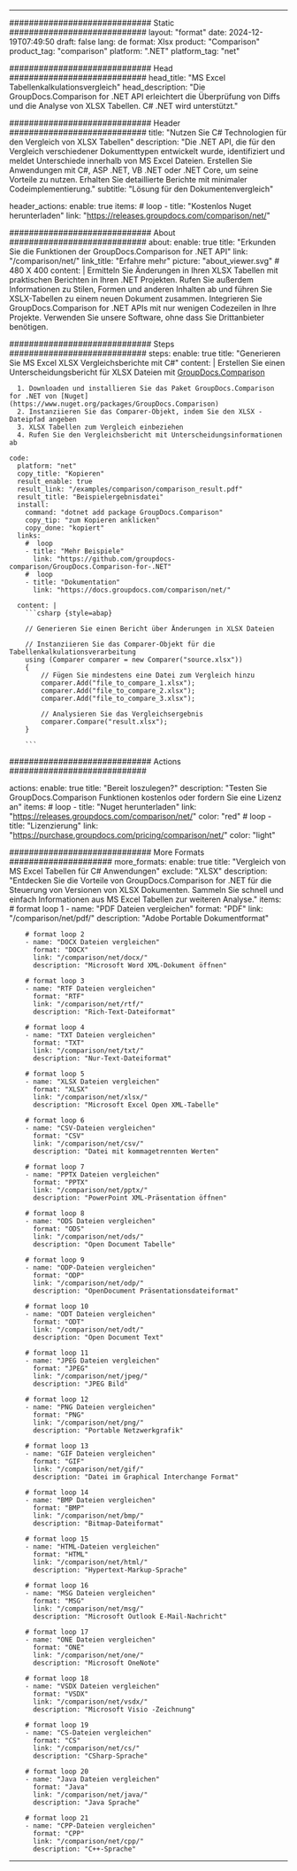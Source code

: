 
---
############################# Static ############################
layout: "format"
date:  2024-12-19T07:49:50
draft: false
lang: de
format: Xlsx
product: "Comparison"
product_tag: "comparison"
platform: ".NET"
platform_tag: "net"

############################# Head ############################
head_title: "MS Excel Tabellenkalkulationsvergleich"
head_description: "Die GroupDocs.Comparison for .NET API erleichtert die Überprüfung von Diffs und die Analyse von XLSX Tabellen. C# .NET wird unterstützt."

############################# Header ############################
title: "Nutzen Sie C# Technologien für den Vergleich von XLSX Tabellen" 
description: "Die .NET API, die für den Vergleich verschiedener Dokumenttypen entwickelt wurde, identifiziert und meldet Unterschiede innerhalb von MS Excel Dateien. Erstellen Sie Anwendungen mit C#, ASP .NET, VB .NET oder .NET Core, um seine Vorteile zu nutzen. Erhalten Sie detaillierte Berichte mit minimaler Codeimplementierung."
subtitle: "Lösung für den Dokumentenvergleich" 

header_actions:
  enable: true
  items:
    #  loop
    - title: "Kostenlos Nuget herunterladen"
      link: "https://releases.groupdocs.com/comparison/net/"
      
############################# About ############################
about:
    enable: true
    title: "Erkunden Sie die Funktionen der GroupDocs.Comparison for .NET API"
    link: "/comparison/net/"
    link_title: "Erfahre mehr"
    picture: "about_viewer.svg" # 480 X 400
    content: |
       Ermitteln Sie Änderungen in Ihren XLSX Tabellen mit praktischen Berichten in Ihren .NET Projekten. Rufen Sie außerdem Informationen zu Stilen, Formen und anderen Inhalten ab und führen Sie XSLX-Tabellen zu einem neuen Dokument zusammen. Integrieren Sie GroupDocs.Comparison for .NET APIs mit nur wenigen Codezeilen in Ihre Projekte. Verwenden Sie unsere Software, ohne dass Sie Drittanbieter benötigen.

############################# Steps ############################
steps:
    enable: true
    title: "Generieren Sie MS Excel XLSX Vergleichsberichte mit C#"
    content: |
      Erstellen Sie einen Unterscheidungsbericht für XLSX Dateien mit [GroupDocs.Comparison](https://products.groupdocs.com/comparison/net/)
      
      1. Downloaden und installieren Sie das Paket GroupDocs.Comparison for .NET von [Nuget](https://www.nuget.org/packages/GroupDocs.Comparison)
      2. Instanziieren Sie das Comparer-Objekt, indem Sie den XLSX -Dateipfad angeben
      3. XLSX Tabellen zum Vergleich einbeziehen
      4. Rufen Sie den Vergleichsbericht mit Unterscheidungsinformationen ab
   
    code:
      platform: "net"
      copy_title: "Kopieren"
      result_enable: true
      result_link: "/examples/comparison/comparison_result.pdf"
      result_title: "Beispielergebnisdatei"
      install:
        command: "dotnet add package GroupDocs.Comparison"
        copy_tip: "zum Kopieren anklicken"
        copy_done: "kopiert"
      links:
        #  loop
        - title: "Mehr Beispiele"
          link: "https://github.com/groupdocs-comparison/GroupDocs.Comparison-for-.NET"
        #  loop
        - title: "Dokumentation"
          link: "https://docs.groupdocs.com/comparison/net/"
          
      content: |
        ```csharp {style=abap}

        // Generieren Sie einen Bericht über Änderungen in XLSX Dateien

        // Instanziieren Sie das Comparer-Objekt für die Tabellenkalkulationsverarbeitung
        using (Comparer comparer = new Comparer("source.xlsx"))
        {
            // Fügen Sie mindestens eine Datei zum Vergleich hinzu
        	comparer.Add("file_to_compare_1.xlsx");
            comparer.Add("file_to_compare_2.xlsx");
            comparer.Add("file_to_compare_3.xlsx");

            // Analysieren Sie das Vergleichsergebnis
            comparer.Compare("result.xlsx"); 
        }
        
        ```            

############################# Actions ############################

actions:
  enable: true
  title: "Bereit loszulegen?"
  description: "Testen Sie GroupDocs.Comparison Funktionen kostenlos oder fordern Sie eine Lizenz an"
  items:
    #  loop
    - title: "Nuget herunterladen"
      link: "https://releases.groupdocs.com/comparison/net/"
      color: "red"
        #  loop
    - title: "Lizenzierung"
      link: "https://purchase.groupdocs.com/pricing/comparison/net/"
      color: "light"


############################# More Formats #####################
more_formats:
    enable: true
    title: "Vergleich von MS Excel Tabellen für C# Anwendungen"
    exclude: "XLSX"
    description: "Entdecken Sie die Vorteile von GroupDocs.Comparison for .NET für die Steuerung von Versionen von XLSX Dokumenten. Sammeln Sie schnell und einfach Informationen aus MS Excel Tabellen zur weiteren Analyse."
    items: 
        # format loop 1
        - name: "PDF Dateien vergleichen"
          format: "PDF"
          link: "/comparison/net/pdf/"
          description: "Adobe Portable Dokumentformat"

        # format loop 2
        - name: "DOCX Dateien vergleichen"
          format: "DOCX"
          link: "/comparison/net/docx/"
          description: "Microsoft Word XML-Dokument öffnen"

        # format loop 3
        - name: "RTF Dateien vergleichen"
          format: "RTF"
          link: "/comparison/net/rtf/"
          description: "Rich-Text-Dateiformat"

        # format loop 4
        - name: "TXT Dateien vergleichen"
          format: "TXT"
          link: "/comparison/net/txt/"
          description: "Nur-Text-Dateiformat"

        # format loop 5
        - name: "XLSX Dateien vergleichen"
          format: "XLSX"
          link: "/comparison/net/xlsx/"
          description: "Microsoft Excel Open XML-Tabelle"

        # format loop 6
        - name: "CSV-Dateien vergleichen"
          format: "CSV"
          link: "/comparison/net/csv/"
          description: "Datei mit kommagetrennten Werten"

        # format loop 7
        - name: "PPTX Dateien vergleichen"
          format: "PPTX"
          link: "/comparison/net/pptx/"
          description: "PowerPoint XML-Präsentation öffnen"

        # format loop 8
        - name: "ODS Dateien vergleichen"
          format: "ODS"
          link: "/comparison/net/ods/"
          description: "Open Document Tabelle"

        # format loop 9
        - name: "ODP-Dateien vergleichen"
          format: "ODP"
          link: "/comparison/net/odp/"
          description: "OpenDocument Präsentationsdateiformat"

        # format loop 10
        - name: "ODT Dateien vergleichen"
          format: "ODT"
          link: "/comparison/net/odt/"
          description: "Open Document Text"

        # format loop 11
        - name: "JPEG Dateien vergleichen"
          format: "JPEG"
          link: "/comparison/net/jpeg/"
          description: "JPEG Bild"

        # format loop 12
        - name: "PNG Dateien vergleichen"
          format: "PNG"
          link: "/comparison/net/png/"
          description: "Portable Netzwerkgrafik"

        # format loop 13
        - name: "GIF Dateien vergleichen"
          format: "GIF"
          link: "/comparison/net/gif/"
          description: "Datei im Graphical Interchange Format"

        # format loop 14
        - name: "BMP Dateien vergleichen"
          format: "BMP"
          link: "/comparison/net/bmp/"
          description: "Bitmap-Dateiformat"

        # format loop 15
        - name: "HTML-Dateien vergleichen"
          format: "HTML"
          link: "/comparison/net/html/"
          description: "Hypertext-Markup-Sprache"

        # format loop 16
        - name: "MSG Dateien vergleichen"
          format: "MSG"
          link: "/comparison/net/msg/"
          description: "Microsoft Outlook E-Mail-Nachricht"

        # format loop 17
        - name: "ONE Dateien vergleichen"
          format: "ONE"
          link: "/comparison/net/one/"
          description: "Microsoft OneNote"

        # format loop 18
        - name: "VSDX Dateien vergleichen"
          format: "VSDX"
          link: "/comparison/net/vsdx/"
          description: "Microsoft Visio -Zeichnung"

        # format loop 19
        - name: "CS-Dateien vergleichen"
          format: "CS"
          link: "/comparison/net/cs/"
          description: "CSharp-Sprache"

        # format loop 20
        - name: "Java Dateien vergleichen"
          format: "Java"
          link: "/comparison/net/java/"
          description: "Java Sprache"
          
        # format loop 21
        - name: "CPP-Dateien vergleichen"
          format: "CPP"
          link: "/comparison/net/cpp/"
          description: "C++-Sprache"
---
